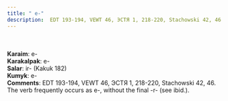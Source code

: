```yaml
---
title: " e-"
description:  EDT 193-194, VEWT 46, ЭСТЯ 1, 218-220, Stachowski 42, 46. The verb frequently occurs as e-, without the final -r- (see ibid.).
---
```

<p data-pagefind-weight="0.5">
<strong></strong><br><br>
<strong>Karaim</strong>:  e-<br>
<strong>Karakalpak</strong>:  e-<br>
<strong>Salar</strong>:  ir- (Kakuk 182)<br>
<strong>Kumyk</strong>:  e-<br>
<strong>Comments</strong>:  EDT 193-194, VEWT 46, ЭСТЯ 1, 218-220, Stachowski 42, 46. The verb frequently occurs as e-, without the final -r- (see ibid.).<br>

</p>
